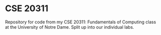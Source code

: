 # CSE 20311
Repository for code from my CSE 20311: Fundamentals of Computing class at the University of Notre Dame. Split up into our individual labs.
